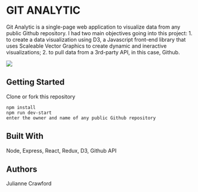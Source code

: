 # GIT ANALYTIC
Git Analytic is a single-page web application to visualize data from any public Github repository. I had two main objectives going into this project: 1. to create a data visualization using D3, a Javascript front-end library that uses Scaleable Vector Graphics to create dynamic and ineractive visualizations; 2. to pull data from a 3rd-party API, in this case, Github.

![](gitAnalytic.gif)


## Getting Started
Clone or fork this repository

```
npm install
npm run dev-start
enter the owner and name of any public Github repository
```

## Built With
Node, Express, React, Redux, D3, Github API

## Authors
Julianne Crawford
